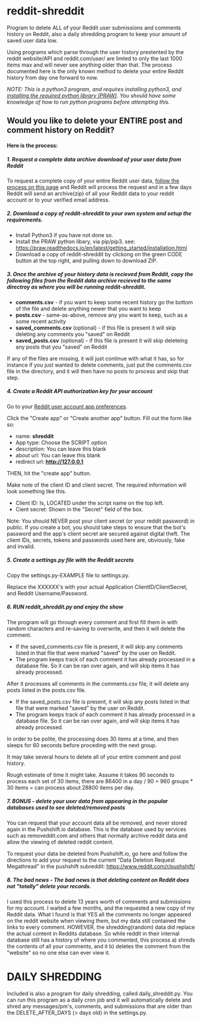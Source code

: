 # reddit-shreddit
Program to delete ALL of your Reddit user submissions and comments history on Reddit, also a daily shredding program to keep your amount of saved user data low.

Using programs which parse through the user history prestented by the reddit website/API and reddit.com/user/<myusername> are limted to only the last 1000 items max and will never see anything older than that.  The process documented here is the only known method to delete your entire Reddit history from day one forward to now.

*NOTE: This is a python3 program, and requires installing python3, and [installing the required python library (PRAW)](https://praw.readthedocs.io/en/latest/getting_started/installation.html).  You should have some knowledge of how to run python programs before attempting this.*

## Would you like to delete your ENTIRE post and comment history on Reddit?

#### Here is the process:

##### 1. Request a complete data archive download of your user data from Reddit
 
 To request a complete copy of your entire Reddit user data, [follow the process on this page](https://reddit.zendesk.com/hc/en-us/articles/360043048352-How-do-I-request-a-copy-of-my-Reddit-data-and-information-) and Reddit will process the request and in a few days Reddit will send an archive(zip) of all your Reddit data to your reddit account or to your verified email address.
 
##### 2. Download a copy of reddit-shreddit to your own system and setup the requirements.

- Install Python3 if you have not done so.
- Install the PRAW python libary, via pip/pip3.  see: https://praw.readthedocs.io/en/latest/getting_started/installation.html
- Download a copy of reddit-shreddit by clickong on the green CODE button at the top right, and pulling down to download ZIP.

 
##### 3. Once the archive of your history data is recieved from Reddit, copy the following files from the Reddit data archive recieved to the same directroy as where you will be running reddit-shreddit.
 
 * **comments.csv** - if you want to keep some recent history go the bottom of the file and delete anything newer that you want to keep
 * **posts.csv** - same-as-above, remove any you want to keep, such as a some recent activity
 * **saved_comments.csv** (optional) - if this file is present it will skip deleting any comments you "saved" on Reddit
 * **saved_posts.csv** (optional) - if this file is present it will skip deleteing any posts that you "saved" on Reddit

If any of the files are missing, it will just continue with what it has, so for instance if you just wanted to delete comments, just put the comments.csv file in the directory, and it will then have no posts to process and skip that step.
 
##### 4. Create a Reddit API authorization key for your account

Go to your [Reddit user account app preferences](https://www.reddit.com/prefs/apps). 

Click the "Create app" or "Create another app" button. Fill out the form like so:

* name: **shreddit**
* App type: Choose the SCRIPT option
* description: You can leave this blank
* about url: You can leave this blank
* redirect url: **http://127.0.0.1**

THEN, hit the "create app" button. 

Make note of the client ID and client secret. The required information will look something like this.

- Client ID: Is, LOCATED under the script name on the top left.
- Cient secret:  Shown in the "Secret" field of the box.

Note: You should NEVER post your client secret (or your reddit password) in public. If you create a bot, you should take steps to ensure that the bot's password and the app's client secret are secured against digital theft. The client IDs, secrets, tokens and passwords used here are, obviously, fake and invalid.

##### 5. Create a settings.py file with the Reddit secrets

Copy the settings.py-EXAMPLE file to settings.py.

Replace the XXXXXX's with your actual Application ClientID/ClientSecret, and Reddit Username/Password.

##### 6. RUN reddit_shreddit.py and enjoy the show

The program will go through every comment and first fill them in with random characters and re-saving to overwrite, and then it will delete the comment.

- If the saved_comments.csv file is present, it will skip any comments listed in that file that were marked "saved" by the user on Reddit.
- The program keeps track of each comment it has already processed in a database file.  So it can be ran over again, and will skip items it has already processed.

After it processes all comments in the comments.csv file, it will delete any posts listed in the posts.csv file.

- If the saved_posts.csv file is present, it will skip any posts listed in that file that were marked "saved" by the user on Reddit.
- The program keeps track of each comment it has already processed in a database file.  So it can be ran over again, and will skip items it has already processed.


In order to be polite, the processing does 30 items at a time, and then sleeps for 60 seconds before proceding with the next group.  

It may take several hours to delete all of your entire comment and post history. 

Rough estimate of time it might take.  Assume it takes 90 seconds to process each set of 30 items, there are 86400 in a day / 90 = 960 groups * 30 items = can process about 28800 items per day.

##### 7. BONUS - delete your user data from appearing in the popular databases used to see deleted/removed posts

You can request that your account data all be removed, and never stored again in the Pushshift.io database.  This is the database used by services such as removeddit.com and others that normally archive reddit data and allow the viewing of deleted reddit content.

To request your data be deleted from Pushshift.io, go here and follow the directions to add your request to the current "Data Deletion Request Megathread" in the pushshift subreddit: https://www.reddit.com/r/pushshift/

##### 8. The bad news - The bad news is that deleting content on Reddit does not "totally" delete your records.

I used this process to delete 13 years worth of comments and submissions for my account.  I waited a few months, and the requested a new copy of my Reddit data.  What I found is that YES all the comments no longer appeared on the reddit website when viewing them, but my data still contained the links to every comment.  HOWEVER, the shredding(random) data did replace the actual content in Reddits database.   So while reddit in their internal database still has a history of where you commented, this process a) shreds the contents of all your comments, and it b) deletes the comment from the "website" so no one else can ever view it.

# DAILY SHREDDING

Included is also a program for daily shredding, called daily_shreddit.py.  You can run this program as a daily cron job and it will automatically delete and shred any messages/pm's, comments, and submissions that are older than the DELETE_AFTER_DAYS (> days old) in the settings.py.    
